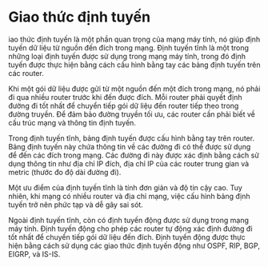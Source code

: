 # Giao thức định tuyến

iao thức định tuyến là một phần quan trọng của mạng máy tính, nó giúp định tuyến dữ liệu từ nguồn đến đích trong mạng. Định tuyến tĩnh là một trong những loại định tuyến được sử dụng trong mạng máy tính, trong đó định tuyến được thực hiện bằng cách cấu hình bằng tay các bảng định tuyến trên các router.

Khi một gói dữ liệu được gửi từ một nguồn đến một đích trong mạng, nó phải đi qua nhiều router trước khi đến được đích. Mỗi router phải quyết định đường đi tốt nhất để chuyển tiếp gói dữ liệu đến router tiếp theo trong đường truyền. Để đảm bảo đường truyền tối ưu, các router cần phải biết về cấu trúc mạng và thông tin định tuyến.

Trong định tuyến tĩnh, bảng định tuyến được cấu hình bằng tay trên router. Bảng định tuyến này chứa thông tin về các đường đi có thể được sử dụng để đến các đích trong mạng. Các đường đi này được xác định bằng cách sử dụng thông tin như địa chỉ IP đích, địa chỉ IP của các router trung gian và metric (thước đo độ dài đường đi).

Một ưu điểm của định tuyến tĩnh là tính đơn giản và độ tin cậy cao. Tuy nhiên, khi mạng có nhiều router và địa chỉ mạng, việc cấu hình bảng định tuyến trở nên phức tạp và dễ gây sai sót.

Ngoài định tuyến tĩnh, còn có định tuyến động được sử dụng trong mạng máy tính. Định tuyến động cho phép các router tự động xác định đường đi tốt nhất để chuyển tiếp gói dữ liệu đến đích. Định tuyến động được thực hiện bằng cách sử dụng các giao thức định tuyến động như OSPF, RIP, BGP, EIGRP, và IS-IS.